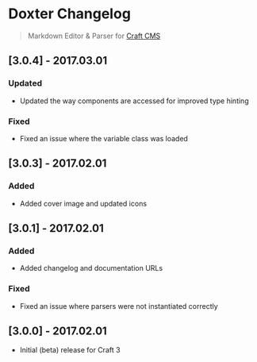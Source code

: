 # Doxter Changelog
> Markdown Editor & Parser for [Craft CMS](http://craftcms.com)

## [3.0.4] - 2017.03.01
### Updated
- Updated the way components are accessed for improved type hinting

### Fixed
- Fixed an issue where the variable class was loaded

## [3.0.3] - 2017.02.01
### Added
- Added cover image and updated icons

## [3.0.1] - 2017.02.01
### Added
- Added changelog and documentation URLs

### Fixed
- Fixed an issue where parsers were not instantiated correctly

## [3.0.0] - 2017.02.01
- Initial (beta) release for Craft 3

